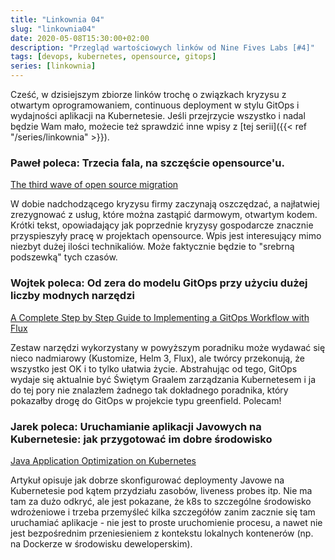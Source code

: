 ```yaml
---
title: "Linkownia 04"
slug: "linkownia04"
date: 2020-05-08T15:30:00+02:00
description: "Przegląd wartościowych linków od Nine Fives Labs [#4]"
tags: [devops, kubernetes, opensource, gitops]
series: [linkownia]
---
```


Cześć, w dzisiejszym zbiorze linków trochę o związkach kryzysu z otwartym oprogramowaniem, continuous deployment w stylu GitOps i wydajności aplikacji na Kubernetesie. Jeśli przejrzycie wszystko i nadal będzie Wam mało, możecie też sprawdzić inne wpisy z [tej serii]({{< ref "/series/linkownia" >}}).

### Paweł poleca: Trzecia fala, na szczęście opensource'u.

[The third wave of open source migration](https://blog.tidelift.com/the-third-wave-of-open-source-migration)

W dobie nadchodzącego kryzysu firmy zaczynają oszczędzać, a najłatwiej zrezygnować z usług, które można zastąpić darmowym, otwartym kodem. Krótki tekst, opowiadający jak poprzednie kryzysy gospodarcze znacznie przyspieszyły pracę w projektach opensource. Wpis jest interesujący mimo niezbyt dużej ilości technikaliów. Może faktycznie będzie to "srebrną podszewką" tych czasów.

### Wojtek poleca: Od zera do modelu GitOps przy użyciu dużej liczby modnych narzędzi

[A Complete Step by Step Guide to Implementing a GitOps Workflow with Flux](https://managedkube.com/gitops/flux/weaveworks/guide/tutorial/2020/05/01/a-complete-step-by-step-guide-to-implementing-a-gitops-workflow-with-flux.html)

Zestaw narzędzi wykorzystany w powyższym poradniku może wydawać się nieco nadmiarowy (Kustomize, Helm 3, Flux), ale twórcy przekonują, że wszystko jest OK i to tylko ułatwia życie. Abstrahując od tego, GitOps wydaje się aktualnie być Świętym Graalem zarządzania Kubernetesem i ja do tej pory nie znalazłem żadnego tak dokładnego poradnika, który pokazałby drogę do GitOps w projekcie typu greenfield. Polecam!

### Jarek poleca: Uruchamianie aplikacji Javowych na Kubernetesie: jak przygotować im dobre środowisko

[Java Application Optimization on Kubernetes](https://medium.com/faun/java-application-optimization-on-kubernetes-on-the-example-of-a-spring-boot-microservice-cf3737a2219c)

Artykuł opisuje jak dobrze skonfigurować deploymenty Javowe na Kubernetesie pod kątem przydziału zasobów, liveness probes itp. Nie ma tam za dużo odkryć, ale jest pokazane, że k8s to szczególne środowisko wdrożeniowe i trzeba przemyśleć kilka szczegółów zanim zacznie się tam uruchamiać aplikacje - nie jest to proste uruchomienie procesu, a nawet nie jest bezpośrednim przeniesieniem z kontekstu lokalnych kontenerów (np. na Dockerze w środowisku deweloperskim).
